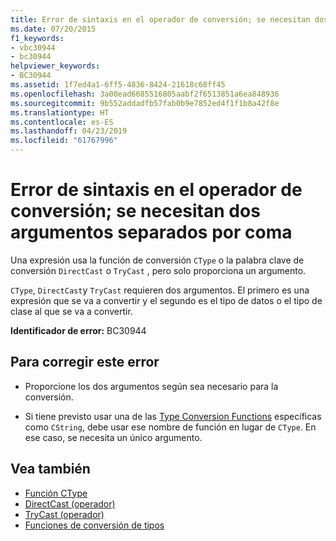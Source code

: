 ```yaml
---
title: Error de sintaxis en el operador de conversión; se necesitan dos argumentos separados por coma
ms.date: 07/20/2015
f1_keywords:
- vbc30944
- bc30944
helpviewer_keywords:
- BC30944
ms.assetid: 1f7ed4a1-6ff5-4836-8424-21618c68ff45
ms.openlocfilehash: 3a00ead6685516805aabf2f6513851a6ea848936
ms.sourcegitcommit: 9b552addadfb57fab0b9e7852ed4f1f1b8a42f8e
ms.translationtype: HT
ms.contentlocale: es-ES
ms.lasthandoff: 04/23/2019
ms.locfileid: "61767996"
---
```

# <a name="syntax-error-in-cast-operator-two-arguments-separated-by-comma-are-required"></a>Error de sintaxis en el operador de conversión; se necesitan dos argumentos separados por coma
Una expresión usa la función de conversión `CType` o la palabra clave de conversión `DirectCast` o `TryCast` , pero solo proporciona un argumento.  
  
 `CType`, `DirectCast`y `TryCast` requieren dos argumentos. El primero es una expresión que se va a convertir y el segundo es el tipo de datos o el tipo de clase al que se va a convertir.  
  
 **Identificador de error:** BC30944  
  
## <a name="to-correct-this-error"></a>Para corregir este error  
  
- Proporcione los dos argumentos según sea necesario para la conversión.  
  
- Si tiene previsto usar una de las [Type Conversion Functions](../../visual-basic/language-reference/functions/type-conversion-functions.md) específicas como `CString`, debe usar ese nombre de función en lugar de `CType`. En ese caso, se necesita un único argumento.  
  
## <a name="see-also"></a>Vea también

- [Función CType](../../visual-basic/language-reference/functions/ctype-function.md)
- [DirectCast (operador)](../../visual-basic/language-reference/operators/directcast-operator.md)
- [TryCast (operador)](../../visual-basic/language-reference/operators/trycast-operator.md)
- [Funciones de conversión de tipos](../../visual-basic/language-reference/functions/type-conversion-functions.md)
